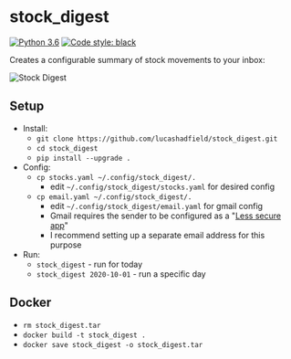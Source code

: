 # stock_digest

[![Python 3.6](https://img.shields.io/badge/python-3.6+-blue.svg)](#)
[![Code style: black](https://img.shields.io/badge/code%20style-black-000000.svg)](https://github.com/psf/black)

Creates a configurable summary of stock movements to your inbox:

![Stock Digest](https://i.imgur.com/QaE9Ejq.png)

## Setup
- Install:
    - `git clone https://github.com/lucashadfield/stock_digest.git`
    - `cd stock_digest`
    - `pip install --upgrade .`
- Config:
    - `cp stocks.yaml ~/.config/stock_digest/.`
        - edit `~/.config/stock_digest/stocks.yaml` for desired config
    - `cp email.yaml ~/.config/stock_digest/.`
        - edit `~/.config/stock_digest/email.yaml` for gmail config
        - Gmail requires the sender to be configured as a "[Less secure app](https://support.google.com/accounts/answer/6010255?hl=en)"
        - I recommend setting up a separate email address for this purpose
- Run:
    - `stock_digest` - run for today
    - `stock_digest 2020-10-01` - run a specific day

## Docker
- `rm stock_digest.tar`
- `docker build -t stock_digest .`
- `docker save stock_digest -o stock_digest.tar`